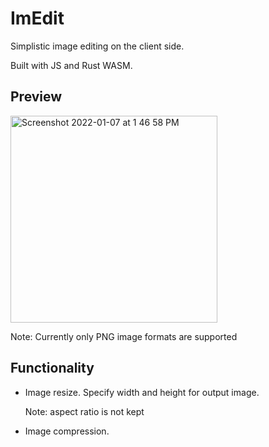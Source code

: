 # ImEdit

Simplistic image editing on the client side.

Built with JS and Rust WASM.

## Preview

<img width="331" alt="Screenshot 2022-01-07 at 1 46 58 PM" src="https://user-images.githubusercontent.com/28249428/148513454-e83b6c0e-5a3f-40ec-ac63-e6db0432aba0.png">

Note: Currently only PNG image formats are supported

## Functionality
- Image resize. Specify width and height for output image.
  
  Note: aspect ratio is not kept
- Image compression.
